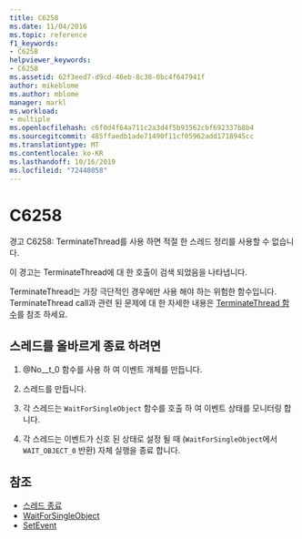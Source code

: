 ```yaml
---
title: C6258
ms.date: 11/04/2016
ms.topic: reference
f1_keywords:
- C6258
helpviewer_keywords:
- C6258
ms.assetid: 62f3eed7-d9cd-46eb-8c38-0bc4f647941f
author: mikeblome
ms.author: mblome
manager: markl
ms.workload:
- multiple
ms.openlocfilehash: c6f0d4f64a711c2a3d4f5b93562cbf692337b8b4
ms.sourcegitcommit: 485ffaedb1ade71490f11cf05962add1718945cc
ms.translationtype: MT
ms.contentlocale: ko-KR
ms.lasthandoff: 10/16/2019
ms.locfileid: "72448058"
---
```

# <a name="c6258"></a>C6258

경고 C6258: TerminateThread를 사용 하면 적절 한 스레드 정리를 사용할 수 없습니다.

이 경고는 TerminateThread에 대 한 호출이 검색 되었음을 나타냅니다.

TerminateThread는 가장 극단적인 경우에만 사용 해야 하는 위험한 함수입니다. TerminateThread call과 관련 된 문제에 대 한 자세한 내용은 [TerminateThread 함수](/windows/desktop/api/processthreadsapi/nf-processthreadsapi-terminatethread)를 참조 하세요.

## <a name="to-properly-terminate-threads"></a>스레드를 올바르게 종료 하려면

1. @No__t_0 함수를 사용 하 여 이벤트 개체를 만듭니다.

2. 스레드를 만듭니다.

3. 각 스레드는 `WaitForSingleObject` 함수를 호출 하 여 이벤트 상태를 모니터링 합니다.

4. 각 스레드는 이벤트가 신호 된 상태로 설정 될 때 (`WaitForSingleObject`에서 `WAIT_OBJECT_0` 반환) 자체 실행을 종료 합니다.

## <a name="see-also"></a>참조

- [스레드 종료](http://go.microsoft.com/fwlink/?LinkId=150234)
- [WaitForSingleObject](http://go.microsoft.com/fwlink/?LinkId=150235)
- [SetEvent](http://go.microsoft.com/fwlink/?LinkId=150232)
